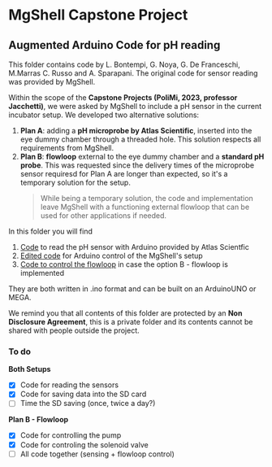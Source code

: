 # MgShell Capstone Project 
## Augmented Arduino Code for pH reading 
This folder contains code by L. Bontempi, G. Noya, G. De Franceschi, M.Marras C. Russo and A. Sparapani. The original code for sensor reading was provided by MgShell.

Within the scope of the **Capstone Projects (PoliMi, 2023, professor Jacchetti)**, we were asked by MgShell to include a pH sensor in the current incubator setup. We developed two alternative solutions:
1. **Plan A**: adding a **pH microprobe by Atlas Scientific**, inserted into the eye dummy chamber through a threaded hole. This solution respects all requirements from MgShell. 
2. **Plan B**: **flowloop** external to the eye dummy chamber and a **standard pH probe**. This was requested since the delivery times of the microprobe sensor requiresd for Plan A are longer than expected, so it's a temporary solution for the setup. 
    > While being a temporary solution, the code and implementation leave MgShell with a functioning external flowloop that can be used for other applications if needed. 

In this folder you will find
1. [Code](/MgShell_Capstone_2023/arduino_UNO_pH_sample_code/arduino_UNO_pH_sample_code.ino) to read the pH sensor with Arduino provided by Atlas Scientfic 
2. [Edited code](/MgShell_Capstone_2023/codiceincubatoriLTMP/codiceincubatoriLTMP.ino) for Arduino control of the MgShell's setup
3. [Code to control the flowloop](/MgShell_Capstone_2023/main/main.ino) in case the option B - flowloop is implemented

They are both written in .ino format and can be built on an ArduinoUNO or MEGA. 

We remind you that all contents of this folder are protected by an **Non Disclosure Agreement**, this is a private folder and its contents cannot be shared with people outside the project.

### To do
**Both Setups**
- [x] Code for reading the sensors
- [x] Code for saving data into the SD card 
- [ ] Time the SD saving (once, twice a day?)

**Plan B - Flowloop**
- [x] Code for controlling the pump 
- [x] Code for controling the solenoid valve 
- [ ] All code together (sensing + flowloop control)